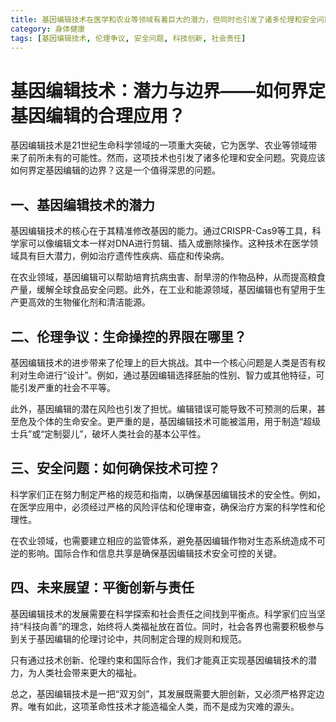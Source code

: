 ```yaml
---
title: 基因编辑技术在医学和农业等领域有着巨大的潜力，但同时也引发了诸多伦理和安全问题。我们应该如何界定基因编辑的边界？
category: 身体健康
tags: [基因编辑技术, 伦理争议, 安全问题, 科技创新, 社会责任]
---
```

# 基因编辑技术：潜力与边界——如何界定基因编辑的合理应用？

基因编辑技术是21世纪生命科学领域的一项重大突破，它为医学、农业等领域带来了前所未有的可能性。然而，这项技术也引发了诸多伦理和安全问题。究竟应该如何界定基因编辑的边界？这是一个值得深思的问题。

## 一、基因编辑技术的潜力

基因编辑技术的核心在于其精准修改基因的能力。通过CRISPR-Cas9等工具，科学家可以像编辑文本一样对DNA进行剪辑、插入或删除操作。这种技术在医学领域具有巨大潜力，例如治疗遗传性疾病、癌症和传染病。

在农业领域，基因编辑可以帮助培育抗病虫害、耐旱涝的作物品种，从而提高粮食产量，缓解全球食品安全问题。此外，在工业和能源领域，基因编辑也有望用于生产更高效的生物催化剂和清洁能源。

## 二、伦理争议：生命操控的界限在哪里？

基因编辑技术的进步带来了伦理上的巨大挑战。其中一个核心问题是人类是否有权利对生命进行“设计”。例如，通过基因编辑选择胚胎的性别、智力或其他特征，可能引发严重的社会不平等。

此外，基因编辑的潜在风险也引发了担忧。编辑错误可能导致不可预测的后果，甚至危及个体的生命安全。更严重的是，基因编辑技术可能被滥用，用于制造“超级士兵”或“定制婴儿”，破坏人类社会的基本公平性。

## 三、安全问题：如何确保技术可控？

科学家们正在努力制定严格的规范和指南，以确保基因编辑技术的安全性。例如，在医学应用中，必须经过严格的风险评估和伦理审查，确保治疗方案的科学性和伦理性。

在农业领域，也需要建立相应的监管体系，避免基因编辑作物对生态系统造成不可逆的影响。国际合作和信息共享是确保基因编辑技术安全可控的关键。

## 四、未来展望：平衡创新与责任

基因编辑技术的发展需要在科学探索和社会责任之间找到平衡点。科学家们应当坚持“科技向善”的理念，始终将人类福祉放在首位。同时，社会各界也需要积极参与到关于基因编辑的伦理讨论中，共同制定合理的规则和规范。

只有通过技术创新、伦理约束和国际合作，我们才能真正实现基因编辑技术的潜力，为人类社会带来更大的福祉。

总之，基因编辑技术是一把“双刃剑”，其发展既需要大胆创新，又必须严格界定边界。唯有如此，这项革命性技术才能造福全人类，而不是成为灾难的源头。